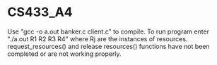 # CS433_A4
Use "gcc -o a.out banker.c client.c" to compile.
To run program enter "./a.out R1 R2 R3 R4" where Rj are the instances of resources.
request_resources() and release resources() functions have not been completed or are not working properly.
